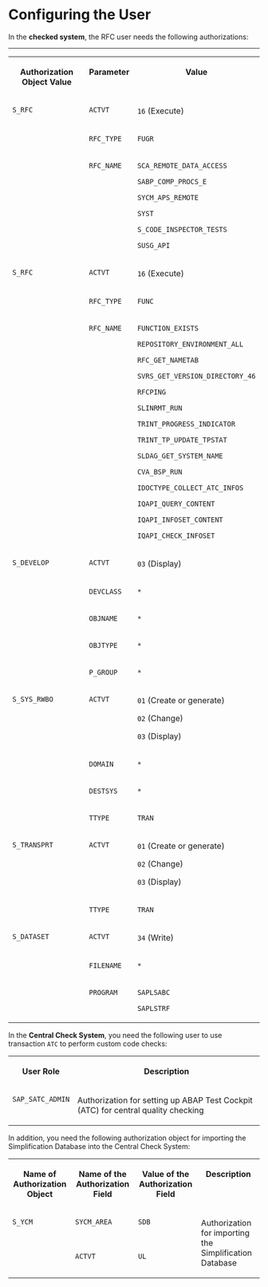 <!-- loio67c19637847049fb9d7c023af00e5f62 -->

# Configuring the User



In the **checked system**, the RFC user needs the following authorizations:

****


<table>
<tr>
<th valign="top">

Authorization Object Value

</th>
<th valign="top">

Parameter

</th>
<th valign="top">

Value

</th>
</tr>
<tr>
<td valign="top" rowspan="3">

`S_RFC`

</td>
<td valign="top">

`ACTVT`

</td>
<td valign="top">

`16` \(Execute\)

</td>
</tr>
<tr>
<td valign="top">

`RFC_TYPE`

</td>
<td valign="top">

`FUGR`

</td>
</tr>
<tr>
<td valign="top">

`RFC_NAME`

</td>
<td valign="top">

`SCA_REMOTE_DATA_ACCESS`

`SABP_COMP_PROCS_E`

`SYCM_APS_REMOTE`

`SYST`

`S_CODE_INSPECTOR_TESTS`

`SUSG_API`

</td>
</tr>
<tr>
<td valign="top" rowspan="3">

`S_RFC`

</td>
<td valign="top">

`ACTVT`

</td>
<td valign="top">

`16` \(Execute\)

</td>
</tr>
<tr>
<td valign="top">

`RFC_TYPE`

</td>
<td valign="top">

`FUNC`

</td>
</tr>
<tr>
<td valign="top">

`RFC_NAME`

</td>
<td valign="top">

`FUNCTION_EXISTS`

`REPOSITORY_ENVIRONMENT_ALL`

`RFC_GET_NAMETAB`

`SVRS_GET_VERSION_DIRECTORY_46`

`RFCPING`

`SLINRMT_RUN`

`TRINT_PROGRESS_INDICATOR`

`TRINT_TP_UPDATE_TPSTAT`

`SLDAG_GET_SYSTEM_NAME`

`CVA_BSP_RUN`

`IDOCTYPE_COLLECT_ATC_INFOS`

`IQAPI_QUERY_CONTENT`

`IQAPI_INFOSET_CONTENT`

`IQAPI_CHECK_INFOSET`

</td>
</tr>
<tr>
<td valign="top" rowspan="5">

`S_DEVELOP`

</td>
<td valign="top">

`ACTVT`

</td>
<td valign="top">

`03` \(Display\)

</td>
</tr>
<tr>
<td valign="top">

`DEVCLASS`

</td>
<td valign="top">

`*`

</td>
</tr>
<tr>
<td valign="top">

`OBJNAME`

</td>
<td valign="top">

`*`

</td>
</tr>
<tr>
<td valign="top">

`OBJTYPE`

</td>
<td valign="top">

`*`

</td>
</tr>
<tr>
<td valign="top">

`P_GROUP`

</td>
<td valign="top">

`*`

</td>
</tr>
<tr>
<td valign="top" rowspan="4">

`S_SYS_RWBO`

</td>
<td valign="top">

`ACTVT`

</td>
<td valign="top">

`01` \(Create or generate\)

`02` \(Change\)

`03` \(Display\)

</td>
</tr>
<tr>
<td valign="top">

`DOMAIN`

</td>
<td valign="top">

`*`

</td>
</tr>
<tr>
<td valign="top">

`DESTSYS`

</td>
<td valign="top">

`*`

</td>
</tr>
<tr>
<td valign="top">

`TTYPE`

</td>
<td valign="top">

`TRAN`

</td>
</tr>
<tr>
<td valign="top" rowspan="2">

`S_TRANSPRT`

</td>
<td valign="top">

`ACTVT`

</td>
<td valign="top">

`01` \(Create or generate\)

`02` \(Change\)

`03` \(Display\)

</td>
</tr>
<tr>
<td valign="top">

`TTYPE`

</td>
<td valign="top">

`TRAN`

</td>
</tr>
<tr>
<td valign="top" rowspan="3">

`S_DATASET`

</td>
<td valign="top">

`ACTVT`

</td>
<td valign="top">

`34` \(Write\)

</td>
</tr>
<tr>
<td valign="top">

`FILENAME`

</td>
<td valign="top">

`*`

</td>
</tr>
<tr>
<td valign="top">

`PROGRAM`

</td>
<td valign="top">

`SAPLSABC`

`SAPLSTRF`

</td>
</tr>
</table>



In the **Central Check System**, you need the following user to use transaction `ATC` to perform custom code checks:


<table>
<tr>
<th valign="top">

User Role

</th>
<th valign="top">

Description

</th>
</tr>
<tr>
<td valign="top">

`SAP_SATC_ADMIN` 

</td>
<td valign="top">

Authorization for setting up ABAP Test Cockpit \(ATC\) for central quality checking

</td>
</tr>
</table>

In addition, you need the following authorization object for importing the Simplification Database into the Central Check System:


<table>
<tr>
<th valign="top">

Name of Authorization Object

</th>
<th valign="top">

Name of the Authorization Field

</th>
<th valign="top">

Value of the Authorization Field

</th>
<th valign="top">

Description

</th>
</tr>
<tr>
<td valign="top" rowspan="2">

`S_YCM` 

</td>
<td valign="top">

`SYCM_AREA` 

</td>
<td valign="top">

`SDB` 

</td>
<td valign="top" rowspan="2">

Authorization for importing the Simplification Database

</td>
</tr>
<tr>
<td valign="top">

`ACTVT` 

</td>
<td valign="top">

`UL` 

</td>
</tr>
</table>

